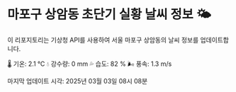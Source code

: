 
# 마포구 상암동 초단기 실황 날씨 정보 🌤️

이 리포지토리는 기상청 API를 사용하여 서울 마포구 상암동의 날씨 정보를 업데이트합니다. 

🌡️ 기온: 2.1 ℃
💧 강수량: 0 mm
💦 습도: 82 %
🌬️ 풍속: 1.3 m/s

마지막 업데이트 시각: 2025년 03월 03일 08시 08분    
